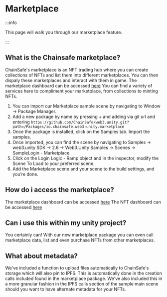 ﻿---
slug: /current/marketplace
sidebar_position: 20
sidebar_label: Marketplace
---


# Marketplace

:::info

This page will walk you through our marketplace feature.

:::

## What is the Chainsafe marketplace?
ChainSafe's marketplace is an NFT trading hub where you can create collections of NFTs and list them into different marketplaces. You can then dispaly these marketplaces and interact with them in game. The marketplace dashboard can be accessed [here](https://dashboard.gaming.chainsafe.io) You can find a variety of services here to compliment your marketplace, from collections to minting NFTs.

1. You can import our Marketplace sample scene by navigating to Window → Package Manager.
2. Add a new package by name by pressing + and adding via git url and entering `https://github.com/ChainSafe/web3.unity.git?path=/Packages/io.chainsafe.web3-unity.marketplace`
3. Once the package is installed, click on the Samples tab. Import the samples.
4. Once imported, you can find the scene by navigating to Samples → web3.unity SDK → 2.6 → Web3.Unity Samples → Scenes → SampleLogin - Marketplace.
5. Click on the Login Logic - Ramp object and in the inspector, modify the Scene To Load to your preferred scene.
6. Add the Marketplace scene and your scene to the build settings, and you’re done.

## How do i access the marketplace?
The marketplace dashboard can be accessed [here](https://dashboard.gaming.chainsafe.io/marketplaces)
The NFT dashboard can be accessed [here](https://dashboard.gaming.chainsafe.io/marketplaces)

## Can i use this within my unity project?
You certainly can! With our new marketplace package you can even call marketplace data, list and even purchase NFTs from other marketplaces.

## What about metadata?
We've included a function to upload files automatically to ChainSafe's storage which will also pin to IPFS. This is automatically done in the creation calls included found in the marketplace package. We've also included this in a more granular fashion in the IPFS calls section of the sample main scene should you want to have alternate metadata for your NFTs.